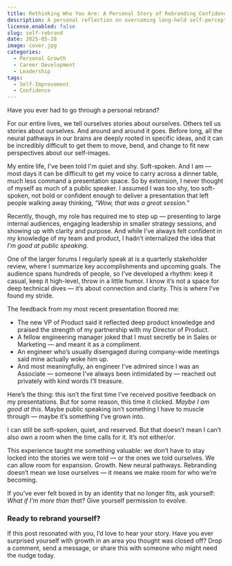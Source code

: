 ```yaml
---
title: Rethinking Who You Are: A Personal Story of Rebranding Confidence
description: A personal reflection on overcoming long-held self-perceptions about being shy and soft-spoken, and how embracing growth in public speaking led to a quiet transformation.
license.enabled: false
slug: self-rebrand
date: 2025-05-28
image: cover.jpg
categories:
  - Personal Growth
  - Career Development
  - Leadership
tags:
  - Self-Improvement
  - Confidence
---
```


Have you ever had to go through a personal rebrand?

For our entire lives, we tell ourselves stories about ourselves. Others tell us stories about ourselves. And around and around it goes. Before long, all the neural pathways in our brains are deeply rooted in specific ideas, and it can be incredibly difficult to get them to move, bend, and change to fit new perspectives about our self-images.

My entire life, I've been told I'm quiet and shy. Soft-spoken. And I am — most days it can be difficult to get my voice to carry across a dinner table, much less command a presentation space. So by extension, I never thought of myself as much of a public speaker. I assumed I was too shy, too soft-spoken, not bold or confident enough to deliver a presentation that left people walking away thinking, *“Wow, that was a great session.”*

Recently, though, my role has required me to step up — presenting to large internal audiences, engaging leadership in smaller strategy sessions, and showing up with clarity and purpose. And while I’ve always felt confident in my knowledge of my team and product, I hadn’t internalized the idea that *I’m good at public speaking*.

One of the larger forums I regularly speak at is a quarterly stakeholder review, where I summarize key accomplishments and upcoming goals. The audience spans hundreds of people, so I’ve developed a rhythm: keep it casual, keep it high-level, throw in a little humor. I know it’s not a space for deep technical dives — it’s about connection and clarity. This is where I’ve found my stride.

The feedback from my most recent presentation floored me:

- The new VP of Product said it reflected deep product knowledge and praised the strength of my partnership with my Director of Product.
- A fellow engineering manager joked that I must secretly be in Sales or Marketing — and meant it as a compliment.
- An engineer who’s usually disengaged during company-wide meetings said mine actually woke him up.
- And most meaningfully, an engineer I’ve admired since I was an Associate — someone I’ve always been intimidated by — reached out privately with kind words I’ll treasure.

Here’s the thing: this isn’t the first time I’ve received positive feedback on my presentations. But for some reason, this time it clicked. *Maybe I am good at this.* Maybe public speaking isn’t something I have to muscle through — maybe it’s something I’ve grown into.

I can still be soft-spoken, quiet, and reserved. But that doesn’t mean I can’t also own a room when the time calls for it. It’s not either/or.

This experience taught me something valuable: we don’t have to stay locked into the stories we were told — or the ones we told ourselves. We can allow room for expansion. Growth. New neural pathways. Rebranding doesn’t mean we lose ourselves — it means we make room for who we’re becoming.

If you’ve ever felt boxed in by an identity that no longer fits, ask yourself: *What if I’m more than that?* Give yourself permission to evolve.

### Ready to rebrand yourself?

If this post resonated with you, I’d love to hear your story. Have you ever surprised yourself with growth in an area you thought was closed off? Drop a comment, send a message, or share this with someone who might need the nudge today.